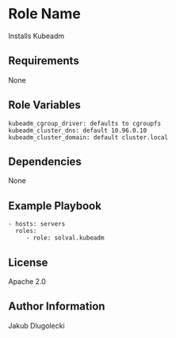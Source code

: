 Role Name
=========

Installs Kubeadm

Requirements
------------

None

Role Variables
--------------

```
kubeadm_cgroup_driver: defaults to cgroupfs
kubeadm_cluster_dns: default 10.96.0.10
kubeadm_cluster_domain: default cluster.local
```

Dependencies
------------

None

Example Playbook
----------------

    - hosts: servers
      roles:
         - role: solval.kubeadm

License
-------

Apache 2.0

Author Information
------------------

Jakub Dlugolecki
